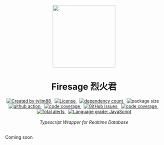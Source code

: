 <!-- markdownlint-disable MD010 -->
<!-- markdownlint-disable MD033 -->
<!-- markdownlint-disable MD041 -->

<div align="center">
		<img src="https://raw.githubusercontent.com/tylim88/Firelord/main/img/ozai.png" width="200px"/>
		<h1>Firesage 烈火君</h1>
</div>

<div align="center">
		<a href="https://www.npmjs.com/package/firesage" target="_blank">
				<img
					src="https://img.shields.io/npm/v/firesage"
					alt="Created by tylim88"
				/>
			</a>
			&nbsp;
			<a
				href="https://github.com/tylim88/firesage/blob/main/LICENSE"
				target="_blank"
			>
				<img
					src="https://img.shields.io/github/license/tylim88/firesage"
					alt="License"
				/>
			</a>
			&nbsp;
			<a
				href="https://www.npmjs.com/package/firesage?activeTab=dependencies"
				target="_blank"
			>
				<img
					src="https://img.shields.io/badge/dynamic/json?url=https://api.npmutil.com/package/firesage&label=dependencies&query=$.dependencies.count&color=brightgreen"
					alt="dependency count"
				/>
			</a>
			&nbsp;
			<img
				src="https://img.shields.io/badge/gzipped-6KB-brightgreen"
				alt="package size"
			/>
			&nbsp;
			<a href="https://github.com/tylim88/firesage/actions" target="_blank">
				<img
					src="https://github.com/tylim88/firesage/workflows/Main/badge.svg"
					alt="github action"
				/>
			</a>
			&nbsp;
			<a href="https://codecov.io/gh/tylim88/firesage" target="_blank">
				<img
					src="https://codecov.io/gh/tylim88/firesage/branch/main/graph/badge.svg"
					alt="code coverage"
				/>
			</a>
			&nbsp;
			<a href="https://github.com/tylim88/firesage/issues" target="_blank">
				<img
					alt="GitHub issues"
					src="https://img.shields.io/github/issues-raw/tylim88/firesage"
				></img>
			</a>
			&nbsp;
			<a href="https://snyk.io/test/github/tylim88/firesage" target="_blank">
				<img
					src="https://snyk.io/test/github/tylim88/firesage/badge.svg"
					alt="code coverage"
				/>
			</a>
			&nbsp;
			<a
				href="https://lgtm.com/projects/g/tylim88/firesage/alerts/"
				target="_blank"
			>
				<img
					alt="Total alerts"
					src="https://img.shields.io/lgtm/alerts/g/tylim88/firesage.svg?logo=lgtm&logoWidth=18"
				/>
			</a>
			&nbsp;
			<a
				href="https://lgtm.com/projects/g/tylim88/firesage/context:javascript"
				target="_blank"
			>
				<img
					alt="Language grade: JavaScript"
					src="https://img.shields.io/lgtm/grade/javascript/g/tylim88/firesage.svg?logo=lgtm&logoWidth=18"
				/>
			</a>
</div>
<br/>
<div align="center">
		<i>Typescript Wrapper for Realtime Database</i>
</div>
<br/>
<!-- <div align="center">
<a href="https://firelordjs.com/firesage/quick_start" target="_blank" style="color:blue"><strong>Documentation</strong></a>
</div>
<br/> -->

Coming soon